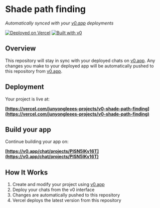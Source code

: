 # Shade path finding

*Automatically synced with your [v0.app](https://v0.app) deployments*

[![Deployed on Vercel](https://img.shields.io/badge/Deployed%20on-Vercel-black?style=for-the-badge&logo=vercel)](https://vercel.com/junyongleees-projects/v0-shade-path-finding)
[![Built with v0](https://img.shields.io/badge/Built%20with-v0.app-black?style=for-the-badge)](https://v0.app/chat/projects/PISN5IKv16T)

## Overview

This repository will stay in sync with your deployed chats on [v0.app](https://v0.app).
Any changes you make to your deployed app will be automatically pushed to this repository from [v0.app](https://v0.app).

## Deployment

Your project is live at:

**[https://vercel.com/junyongleees-projects/v0-shade-path-finding](https://vercel.com/junyongleees-projects/v0-shade-path-finding)**

## Build your app

Continue building your app on:

**[https://v0.app/chat/projects/PISN5IKv16T](https://v0.app/chat/projects/PISN5IKv16T)**

## How It Works

1. Create and modify your project using [v0.app](https://v0.app)
2. Deploy your chats from the v0 interface
3. Changes are automatically pushed to this repository
4. Vercel deploys the latest version from this repository